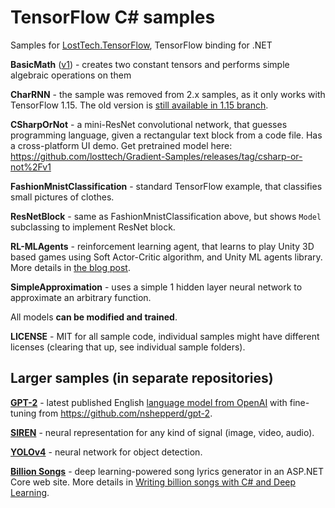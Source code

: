 # TensorFlow C# samples
Samples for [LostTech.TensorFlow](https://losttech.software/gradient.html), TensorFlow binding for .NET

**BasicMath** ([v1](v1)) - creates two constant tensors and performs simple algebraic operations on them

**CharRNN** - the sample was removed from 2.x samples, as it only works with TensorFlow 1.15.
The old version is [still available in 1.15 branch](https://github.com/losttech/Gradient-Samples/tree/v1.15/CharRNN).

**CSharpOrNot** - a mini-ResNet convolutional network, that guesses programming language,
given a rectangular text block from a code file. Has a cross-platform UI demo.
Get pretrained model here: https://github.com/losttech/Gradient-Samples/releases/tag/csharp-or-not%2Fv1

**FashionMnistClassification** - standard TensorFlow example, that classifies small pictures of clothes.

**ResNetBlock** - same as FashionMnistClassification above, but shows `Model` subclassing
to implement ResNet block.

**RL-MLAgents** - reinforcement learning agent, that learns to play Unity 3D based games
using Soft Actor-Critic algorithm, and Unity ML agents library. More details in
[the blog post](http://ml.blogs.losttech.software/Reinforcement-Learning-With-Unity-ML-Agents/).

**SimpleApproximation** - uses a simple 1 hidden layer neural network to approximate an arbitrary function.

All models **can be modified and trained**.

**LICENSE** - MIT for all sample code, individual samples might have different licenses (clearing that up, see individual sample folders).

## Larger samples (in separate repositories)

[**GPT-2**](https://github.com/losttech/GPT) - latest published English
[language model from OpenAI](https://blog.openai.com/better-language-models/)
with fine-tuning from https://github.com/nshepperd/gpt-2.

[**SIREN**](https://github.com/losttech/Siren) - neural representation
for any kind of signal (image, video, audio).

[**YOLOv4**](https://github.com/losttech/YOLOv4) - neural network for object detection.

[**Billion Songs**](https://github.com/losttech/BillionSongs) -
deep learning-powered song lyrics generator in an ASP.NET Core web site.
More details in
[Writing billion songs with C# and Deep Learning](https://habr.com/post/453232/).
